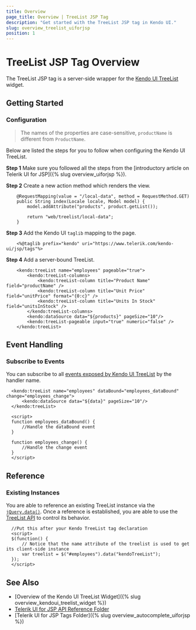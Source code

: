 ```yaml
---
title: Overview
page_title: Overview | TreeList JSP Tag
description: "Get started with the TreeList JSP tag in Kendo UI."
slug: overview_treelist_uiforjsp
position: 1
---
```


# TreeList JSP Tag Overview

The TreeList JSP tag is a server-side wrapper for the [Kendo UI TreeList](/api/javascript/ui/treelist) widget.

## Getting Started

### Configuration

> The names of the properties are case-sensitive, `productName` is different from `ProductName`.

Below are listed the steps for you to follow when configuring the Kendo UI TreeList.

**Step 1** Make sure you followed all the steps from the [introductory article on Telerik UI for JSP]({% slug overview_uiforjsp %}).

**Step 2** Create a new action method which renders the view.



        @RequestMapping(value = "/local-data", method = RequestMethod.GET)
        public String index(Locale locale, Model model) {
            model.addAttribute("products", product.getList());

            return "web/treelist/local-data";
        }

**Step 3** Add the Kendo UI `taglib` mapping to the page.



        <%@taglib prefix="kendo" uri="https://www.telerik.com/kendo-ui/jsp/tags"%>

**Step 4** Add a server-bound TreeList.



        <kendo:treeList name="employees" pageable="true">
            <kendo:treeList-columns>
                <kendo:treeList-column title="Product Name" field="productName" />
                <kendo:treeList-column title="Unit Price" field="unitPrice" format="{0:c}" />
                <kendo:treeList-column title="Units In Stock" field="unitsInStock" />
            </kendo:treeList-columns>
            <kendo:dataSource data="${products}" pageSize="10"/>
            <kendo:treeList-pageable input="true" numeric="false" />
        </kendo:treeList>

## Event Handling

### Subscribe to Events

You can subscribe to all [events exposed by Kendo UI TreeList](/api/javascript/ui/treelist#events) by the handler name.



      <kendo:treeList name="employees" dataBound="employees_dataBound" change="employees_change">
          <kendo:dataSource data="${data}" pageSize="10"/>
      </kendo:treeList>

      <script>
      function employees_dataBound() {
          //Handle the dataBound event
      }

      function employees_change() {
          //Handle the change event
      }
      </script>

## Reference

### Existing Instances

You are able to reference an existing TreeList instance via the [`jQuery.data()`](https://api.jquery.com/jQuery.data/). Once a reference is established, you are able to use the [TreeList API](/api/javascript/ui/treelist#methods) to control its behavior.



      //Put this after your Kendo TreeList tag declaration
      <script>
      $(function() {
          // Notice that the name attribute of the treelist is used to get its client-side instance
          var treelist = $("#employees").data("kendoTreeList");
      });
      </script>

## See Also

* [Overview of the Kendo UI TreeList Widget]({% slug overview_kendoui_treelist_widget %})
* [Telerik UI for JSP API Reference Folder](/api/jsp/autocomplete/animation)
* [Telerik UI for JSP Tags Folder]({% slug overview_autocomplete_uiforjsp %})
